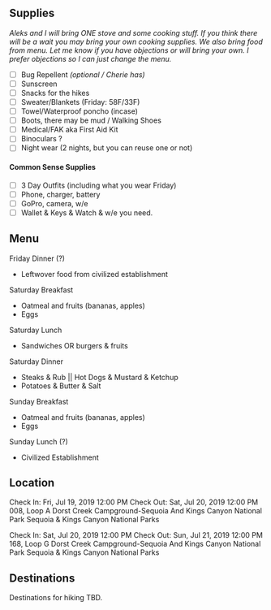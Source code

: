 ## Supplies
_Aleks and I will bring ONE stove and some cooking stuff. If you think there will be a wait you may bring your own cooking supplies. We also bring food from menu. Let me know if you have objections or will bring your own. I prefer objections so I can just change the menu._
- [ ] Bug Repellent _(optional / Cherie has)_
- [ ] Sunscreen
- [ ] Snacks for the hikes
- [ ] Sweater/Blankets (Friday: 58F/33F)
- [ ] Towel/Waterproof poncho (incase)
- [ ] Boots, there may be mud / Walking Shoes
- [ ] Medical/FAK aka First Aid Kit
- [ ] Binoculars ?
- [ ] Night wear (2 nights, but you can reuse one or not)
#### Common Sense Supplies
- [ ] 3 Day Outfits (including what you wear Friday)
- [ ] Phone, charger, battery
- [ ] GoPro, camera, w/e
- [ ] Wallet & Keys & Watch & w/e you need.

## Menu
Friday Dinner (?)
- Leftwover food from civilized establishment

Saturday Breakfast
- Oatmeal and fruits (bananas, apples)
- Eggs

Saturday Lunch
- Sandwiches OR burgers & fruits

Saturday Dinner
- Steaks & Rub || Hot Dogs & Mustard & Ketchup
- Potatoes & Butter & Salt

Sunday Breakfast
- Oatmeal and fruits (bananas, apples)
- Eggs

Sunday Lunch (?)
- Civilized Establishment

## Location
Check In:
Fri, Jul 19, 2019 12:00 PM 
Check Out: Sat, Jul 20, 2019 12:00 PM 
008, Loop A
Dorst Creek Campground-Sequoia And Kings Canyon National Park 
Sequoia & Kings Canyon National Parks

Check In:
Sat, Jul 20, 2019 12:00 PM 
Check Out: Sun, Jul 21, 2019 12:00 PM 
168, Loop G
Dorst Creek Campground-Sequoia And Kings Canyon National Park 
Sequoia & Kings Canyon National Parks

## Destinations
Destinations for hiking TBD.
